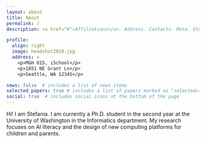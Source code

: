 ```yaml
---
layout: about
title: About
permalink: /
description: <a href="#">Affiliations</a>. Address. Contacts. Moto. Etc.

profile:
  align: right
  image: headshot2018.jpg
  address: >
    <p>MGH 015, iSchool</p>
    <p>1851 NE Grant Ln</p>
    <p>Seattle, WA 12345</p>

news: false  # includes a list of news items
selected_papers: true # includes a list of papers marked as "selected={true}"
social: true  # includes social icons at the bottom of the page
---
```


Hi! I am Stefania. I am currently a Ph.D. student in the second year at the University of Washington in the Informatics department. My research focuses on AI literacy and the design of new computing platforms for children and parents.
